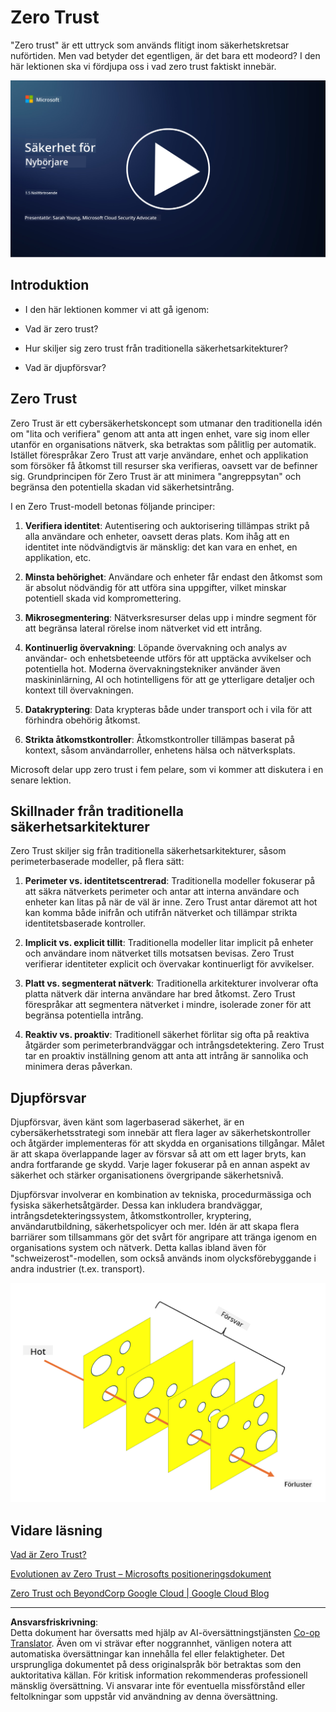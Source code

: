<!--
CO_OP_TRANSLATOR_METADATA:
{
  "original_hash": "75f77f972d2233c584f87c1eb96c983b",
  "translation_date": "2025-09-03T23:47:45+00:00",
  "source_file": "1.5 Zero trust.md",
  "language_code": "sv"
}
-->
# Zero Trust

"Zero trust" är ett uttryck som används flitigt inom säkerhetskretsar nuförtiden. Men vad betyder det egentligen, är det bara ett modeord? I den här lektionen ska vi fördjupa oss i vad zero trust faktiskt innebär.

[![Titta på videon](../../translated_images/1-5_placeholder.36b707a8de54c96991f42d1e0a5979771993f470834d818e581c8de8c447bc5b.sv.png)](https://learn-video.azurefd.net/vod/player?id=ee1551cc-e7a5-4db6-a897-c286abe68a69)

## Introduktion

- I den här lektionen kommer vi att gå igenom:

- Vad är zero trust?

- Hur skiljer sig zero trust från traditionella säkerhetsarkitekturer?

- Vad är djupförsvar?

## Zero Trust

Zero Trust är ett cybersäkerhetskoncept som utmanar den traditionella idén om "lita och verifiera" genom att anta att ingen enhet, vare sig inom eller utanför en organisations nätverk, ska betraktas som pålitlig per automatik. Istället förespråkar Zero Trust att varje användare, enhet och applikation som försöker få åtkomst till resurser ska verifieras, oavsett var de befinner sig. Grundprincipen för Zero Trust är att minimera "angreppsytan" och begränsa den potentiella skadan vid säkerhetsintrång.

I en Zero Trust-modell betonas följande principer:

1. **Verifiera identitet**: Autentisering och auktorisering tillämpas strikt på alla användare och enheter, oavsett deras plats. Kom ihåg att en identitet inte nödvändigtvis är mänsklig: det kan vara en enhet, en applikation, etc.

2. **Minsta behörighet**: Användare och enheter får endast den åtkomst som är absolut nödvändig för att utföra sina uppgifter, vilket minskar potentiell skada vid kompromettering.

3. **Mikrosegmentering**: Nätverksresurser delas upp i mindre segment för att begränsa lateral rörelse inom nätverket vid ett intrång.

4. **Kontinuerlig övervakning**: Löpande övervakning och analys av användar- och enhetsbeteende utförs för att upptäcka avvikelser och potentiella hot. Moderna övervakningstekniker använder även maskininlärning, AI och hotintelligens för att ge ytterligare detaljer och kontext till övervakningen.

5. **Datakryptering**: Data krypteras både under transport och i vila för att förhindra obehörig åtkomst.

6. **Strikta åtkomstkontroller**: Åtkomstkontroller tillämpas baserat på kontext, såsom användarroller, enhetens hälsa och nätverksplats.

Microsoft delar upp zero trust i fem pelare, som vi kommer att diskutera i en senare lektion.

## Skillnader från traditionella säkerhetsarkitekturer

Zero Trust skiljer sig från traditionella säkerhetsarkitekturer, såsom perimeterbaserade modeller, på flera sätt:

1. **Perimeter vs. identitetscentrerad**: Traditionella modeller fokuserar på att säkra nätverkets perimeter och antar att interna användare och enheter kan litas på när de väl är inne. Zero Trust antar däremot att hot kan komma både inifrån och utifrån nätverket och tillämpar strikta identitetsbaserade kontroller.

2. **Implicit vs. explicit tillit**: Traditionella modeller litar implicit på enheter och användare inom nätverket tills motsatsen bevisas. Zero Trust verifierar identiteter explicit och övervakar kontinuerligt för avvikelser.

3. **Platt vs. segmenterat nätverk**: Traditionella arkitekturer involverar ofta platta nätverk där interna användare har bred åtkomst. Zero Trust förespråkar att segmentera nätverket i mindre, isolerade zoner för att begränsa potentiella intrång.

4. **Reaktiv vs. proaktiv**: Traditionell säkerhet förlitar sig ofta på reaktiva åtgärder som perimeterbrandväggar och intrångsdetektering. Zero Trust tar en proaktiv inställning genom att anta att intrång är sannolika och minimera deras påverkan.

## Djupförsvar

Djupförsvar, även känt som lagerbaserad säkerhet, är en cybersäkerhetsstrategi som innebär att flera lager av säkerhetskontroller och åtgärder implementeras för att skydda en organisations tillgångar. Målet är att skapa överlappande lager av försvar så att om ett lager bryts, kan andra fortfarande ge skydd. Varje lager fokuserar på en annan aspekt av säkerhet och stärker organisationens övergripande säkerhetsnivå.

Djupförsvar involverar en kombination av tekniska, procedurmässiga och fysiska säkerhetsåtgärder. Dessa kan inkludera brandväggar, intrångsdetekteringssystem, åtkomstkontroller, kryptering, användarutbildning, säkerhetspolicyer och mer. Idén är att skapa flera barriärer som tillsammans gör det svårt för angripare att tränga igenom en organisations system och nätverk. Detta kallas ibland även för "schweizerost"-modellen, som också används inom olycksförebyggande i andra industrier (t.ex. transport).

![image](../../translated_images/swisscheese.dc1f2a129515c5af146d3fe0b5e69305e16bfb7ae348d0e4d59a02ada9f5e92b.sv.png)

## Vidare läsning

[Vad är Zero Trust?](https://learn.microsoft.com/security/zero-trust/zero-trust-overview?WT.mc_id=academic-96948-sayoung)

[Evolutionen av Zero Trust – Microsofts positioneringsdokument](https://query.prod.cms.rt.microsoft.com/cms/api/am/binary/RWJJdT?WT.mc_id=academic-96948-sayoung)

[Zero Trust och BeyondCorp Google Cloud | Google Cloud Blog](https://cloud.google.com/blog/topics/developers-practitioners/zero-trust-and-beyondcorp-google-cloud)

---

**Ansvarsfriskrivning**:  
Detta dokument har översatts med hjälp av AI-översättningstjänsten [Co-op Translator](https://github.com/Azure/co-op-translator). Även om vi strävar efter noggrannhet, vänligen notera att automatiska översättningar kan innehålla fel eller felaktigheter. Det ursprungliga dokumentet på dess originalspråk bör betraktas som den auktoritativa källan. För kritisk information rekommenderas professionell mänsklig översättning. Vi ansvarar inte för eventuella missförstånd eller feltolkningar som uppstår vid användning av denna översättning.